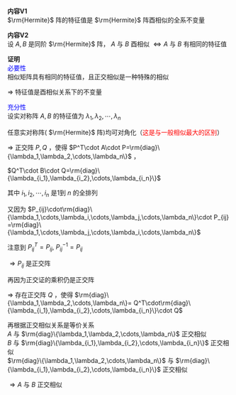 **内容V1**  
 $\rm{Hermite}$ 阵的特征值是 $\rm{Hermite}$ 阵酉相似的全系不变量  
  
**内容V2**  
设 $A,B$ 是同阶 $\rm{Hermite}$ 阵， $A$ 与 $B$ 酉相似 $\Leftrightarrow A$ 与 $B$ 有相同的特征值  
  
**证明**  
<font color=blue>必要性</font>  
相似矩阵具有相同的特征值，且正交相似是一种特殊的相似  
  
 $\Rightarrow$ 特征值是酉相似关系下的不变量  
  
<font color=blue>充分性</font>  
设实对称阵 $A,B$ 的特征值为 $\lambda_1,\lambda_2,\cdots,\lambda_n$  
  
任意实对称阵( $\rm{Hermite}$ 阵)均可对角化（<font color=red>这是与一般相似最大的区别</font>）  
  
 $\Rightarrow$ 正交阵 $P,Q$ ，使得 $P^T\cdot A\cdot P=\rm{diag}\{\lambda_1,\lambda_2,\cdots,\lambda_n\}$ ，  
  
 $Q^T\cdot B\cdot Q=\rm{diag}\{\lambda_{i_1},\lambda_{i_2},\cdots,\lambda_{i_n}\}$  
  
其中 $i_1,i_2,\cdots,i_n$ 是1到 $n$ 的全排列  
  
又因为 $P_{ij}\cdot\rm{diag}\{\lambda_1,\cdots,\lambda_i,\cdots,\lambda_j,\cdots,\lambda_n\}\cdot P_{ij}  
=\rm{diag}\{\lambda_1,\cdots,\lambda_j,\cdots,\lambda_i,\cdots,\lambda_n\}$  
  
注意到 $P_{ij}^T=P_{ij},\ P_{ij}^{-1}=P_{ij}$  
  
 $\Rightarrow P_{ij}$ 是正交阵  
  
再因为正交证的乘积仍是正交阵  
  
 $\Rightarrow$ 存在正交阵 $Q$ ，使得 $\rm{diag}\{\lambda_1,\lambda_2,\cdots,\lambda_n\}=  
Q^T\cdot\rm{diag}\{\lambda_{i_1},\lambda_{i_2},\cdots,\lambda_{i_n}\}\cdot Q$  
  
再根据正交相似关系是等价关系  
 $A$ 与 $\rm{diag}\{\lambda_1,\lambda_2,\cdots,\lambda_n\}$ 正交相似  
 $B$ 与 $\rm{diag}\{\lambda_{i_1},\lambda_{i_2},\cdots,\lambda_{i_n}\}$ 正交相似  
 $\rm{diag}\{\lambda_1,\lambda_2,\cdots,\lambda_n\}$ 与 $\rm{diag}\{\lambda_{i_1},\lambda_{i_2},\cdots,\lambda_{i_n}\}$ 正交相似  
  
 $\Rightarrow A$ 与 $B$ 正交相似  
